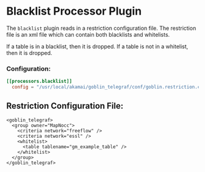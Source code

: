 # Blacklist Processor Plugin

The `blacklist` plugin reads in a restriction configuration file. The restriction file is an 
xml file which can contain both blacklists and whitelists.

If a table is in a blacklist, then it is dropped.
If a table is not in a whitelist, then it is dropped.

### Configuration:

```toml
[[processors.blacklist]]
  config = "/usr/local/akamai/goblin_telegraf/conf/goblin.restriction.conf"
```

## Restriction Configuration File:

```
<goblin_telegraf>
  <group owner="MapNocc">
    <criteria network="freeflow" />
    <criteria network="essl" />
    <whitelist>
      <table tablename="gm_example_table" />
    </whitelist>
  </group>
</goblin_telegraf>
```